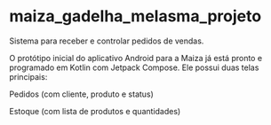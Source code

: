 # maiza_gadelha_melasma_projeto
Sistema para receber e controlar pedidos de vendas.


O protótipo inicial do aplicativo Android para a Maiza já está pronto e programado em Kotlin com Jetpack Compose. Ele possui duas telas principais:

Pedidos (com cliente, produto e status)

Estoque (com lista de produtos e quantidades)
